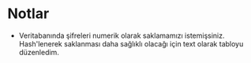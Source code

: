 # Notlar

- Veritabanında şifreleri numerik olarak saklamamızı istemişsiniz. Hash'lenerek saklanması daha sağlıklı olacağı için text olarak tabloyu düzenledim.

